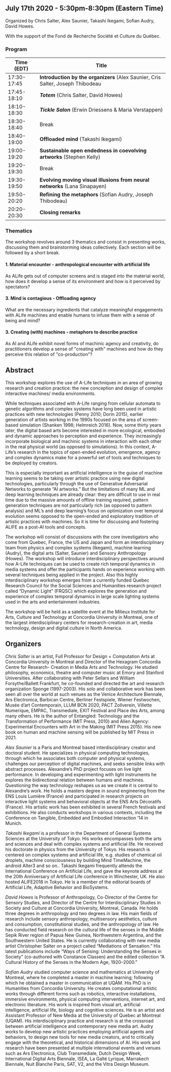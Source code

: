 ## July 17th 2020 - 5:30pm-8:30pm (Eastern Time)

Organized by Chris Salter, Alex Saunier, Takashi Ikegami, Sofian Audry, David Howes.

With the support of the Fond de Recherche Société et Culture du Québec.

### Program

| **Time (EDT)**  | **Title**                                                                   |
|-------------|---------------------------------------------------------------------------------|
| 17:30-17:45 | **Introduction by the organizers** (Alex Saunier, Cris Salter, Joseph Thibodeau |
| 17:45-18:10 | ***Totem*** (Chris Salter, David Howes)                                         |
| 18:10-18:30 | ***Tickle Salon*** (Erwin Driessens & Maria Verstappen)                         |
| 18:30-18:40 | Break                                                                           |
| 18:40-19:00 | **Offloaded mind** (Takashi Ikegami)                                            |
| 19:00-19:20 | **Sustainable open endedness in coevolving artworks** (Stephen Kelly)           |
| 19:20-19:30 | Break                                                                           |
| 19:30-19:50 | **Evolving moving visual illusions from neural networks** (Lana Sinapayen)      |
| 19:50-20:20 | **Refining the metaphors** (Sofian Audry, Joseph Thibodeau)                     |
| 20:20-20:30 | **Closing remarks**                                                             |

### Thematics

The workshop revolves around 3 thematics and consist in presenting works, discussing them and brainstorming ideas collectively.
Each section will be followed by a short break.

#### 1. Material encounter - anthropological encounter with artificial life

As ALife gets out of computer screens and is staged into the material world, how does it develop a sense of its environment and how is it perceived by spectators?

#### 3. Mind is contagious - Offloading agency 

What are the necessary ingredients that catalyze meaningful engagements with ALife machines and enable humans to infuse them with a sense of being and mind?

#### 3. Creating (with) machines - metaphors to describe practice

As AI and ALife exhibit novel forms of machinic agency and creativity, do practitioners develop a sense of "creating with" machines and how do they perceive this relation of "co-production"?

## Abstract

This workshop explores the use of A-Life techniques in an area of growing research and creation practice: the new conception and design of complex interactive machines/ media environments.

While techniques associated with A-Life ranging from cellular automata to genetic algorithms and complex systems have long been used in artistic practices with new technologies (Penny 2010; Dorin 2015), earlier generation of artists working in the 1990s focused on the area of screen-based simulation (Shanken 1998; Helmreich 2016). Now, some thirty years later, the digital based arts become interested in more ecological, embodied and dynamic approaches to perception and experience. They increasingly incorporate biological and machinic systems in interaction with each other in the real physical world (as opposed to simulations). In this context, A-Life’s research in the topics of open-ended evolution, emergence, agency and complex dynamics make for a powerful set of tools and techniques to be deployed by creators.

This is especially important as artificial intelligence in the guise of machine learning seems to be taking over artistic practice using new digital technologies, particularly through the use of Generative Adversarial Networks to generate “AI artworks.” But the limitations of many ML and deep learning techniques are already clear: they are difficult to use in real time due to the massive amounts of offline training required, pattern generation techniques are not particularly rich (as opposed to pattern analysis) and ML’s and deep learning’s focus on optimization over temporal evolution seems opposed to the open-ended and exploratory tradition of artistic practices with machines. So it is time for discussing and fostering ALIFE as a post-AI tools and concepts.

The workshop will consist of discussions with the core investigators who come from Quebec, France, the US and Japan and form an interdisciplinary team from physics and complex systems (Ikegami), machine learning (Audry), the digital arts (Salter, Saunier) and Sensory Anthropology (Howes). The workshop will introduce interdisciplinary perspectives around how A-Life techniques can be used to create rich temporal dynamics in media systems and offer the participants hands on experience working with several techniques being applied in the project. Also this highly interdisciplinary workshop emerges from a currently funded Quebec Research Council for the Social Sciences and Humanities research project called “Dynamic Light” (FRQSC) which explores the generation and experience of complex temporal dynamics in large scale lighting systems used in the arts and entertainment industries.

The workshop will be held as a satellite event at the Milieux Institute for Arts, Culture and Technology at Concordia University in Montreal, one of the largest interdisciplinary centers for research-creation in art, media technology, design and digital culture in North America.

## Organizers

_Chris Salter_ is an artist, Full Professor for Design + Computation Arts at Concordia University in Montreal and Director of the Hexagram Concordia Centre for Research- Creation in Media Arts and Technology. He studied philosophy, economics, theatre and computer music at Emory and Stanford Universities. After collaborating with Peter Sellars and William Forsythe/Ballett Frankfurt, he co-founded and directed the art and research organization Sponge (1997-2003). His solo and collaborative work has been seen all over the world at such venues as the Venice Architecture Biennale, Ars Electronica, Barbican Centre, Berliner Festspiele, Wiener Festwochen, Musée d’art Contemporain, LLUM BCN 2020, PACT Zollverein, Villette Numerique, EMPAC, Transmediale, EXIT Festival and Place des Arts, among many others. He is the author of Entangled: Technology and the Transformation of Performance (MIT Press, 2010) and Alien Agency: Experimental Encounters with Art in the Making (MIT Press 2015). His new book on human and machine sensing will be published by MIT Press in 2021.

_Alex Saunier_ is a Paris and Montreal based interdisciplinary creator and doctoral student. He specializes in physical computing technologies, through which he associates both computer and physical systems, challenges our perception of digital machines, and seeks sensible links with abstract processes. Alexandre’s PhD project focuses on live light performance. In developing and experimenting with light instruments he explores the bidirectional relation between humans and machines. Questioning the way technology reshapes us as we create it is central to Alexandre’s work. He holds a masters degree in sound engineering from the ENS Louis Lumière (France) and participated in research projects on interactive light systems and behavioral objects at the ENS Arts Décoratifs (France). His artistic work has been exhibited in several French festivals and exhibitions. He also conducts workshops in various contexts, including the Conference on Tangible, Embedded and Embodied Interaction ’14 in Munich.

_Takashi Ikegami_ is a professor in the Department of General Systems Sciences at the University of Tokyo. His works encompasses both the arts and sciences and deal with complex systems and artificial life. He received his doctorate in physics from the University of Tokyo. His research is centered on complex systems and artificial life, e.g. studies of chemical oil droplets, machine consciousness by building Mind TimeMachine, the android Alter3 and so on.. Takashi Ikegami frequently attends the International Conference on Artificial Life, and gave the keynote address at the 20th Anniversary of Artificial Life conference in Winchester, UK. He also hosted ALIFE2018 in Tokyo. He is a member of the editorial boards of Artificial Life, Adaptive Behavior and BioSystems.

_David Howes_ is Professor of Anthropology, Co-Director of the Centre for Sensory Studies, and Director of the Centre for Interdisciplinary Studies in Society and Culture at Concordia University, Montreal, Canada. He holds three degrees in anthropology and two degrees in law. His main fields of research include sensory anthropology, multisensory aesthetics, culture and consumption, constitutional studies, and the anthropology of law. He has conducted field research on the cultural life of the senses in the Middle Sepik River region of Papua New Guinea, Northwestern Argentina, and the Southwestern United States. He is currently collaborating with new media artist Christopher Salter on a project called “Mediations of Sensation.” His latest publications include “Ways of Sensing: Understanding the Senses in Society” (co-authored with Constance Classen) and the edited collection “A Cultural History of the Senses in the Modern Age, 1920–2000.”

_Sofian Audry_ studied computer science and mathematics at University of Montreal, where he completed a master in machine learning; following which he obtained a master in communication at UQÀM. His PhD is in Humanities from Concordia University. He creates computational artistic works through different forms such as robotics, interactive installations, immersive environments, physical computing interventions, internet art, and electronic literature. His work is inspired from visual art, artificial intelligence, artificial life, biology and cognitive sciences. He is an artist and Assistant Professor of New Media at the University of Quebec at Montreal (UQAM). His interdisciplinary practice and research is at the crossroad between artificial intelligence and contemporary new media art. Audry works to develop new artistic practices employing artificial agents and behaviors, to design new tools for new media creators, and to critically engage with the theoretical, and historical dimensions of AI. His work and research have been presented at multiple international events and venues such as Ars Electronica, Club Transmediale, Dutch Design Week, International Digital Arts Biennale, ISEA, La Gaîté Lyrique, Marrakech Biennale, Nuit Blanche Paris, SAT, V2, and the Vitra Design Museum.

